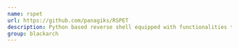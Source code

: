 ```yaml
---
name: rspet
url: https://github.com/panagiks/RSPET
description: Python based reverse shell equipped with functionalities that assist in a post exploitation scenario. URL : https://github.com/panagiks/RSPET Groups : blackarch blackarch-exploitation blackarch-backdoor blackarch-dos
group: blackarch
---
```

